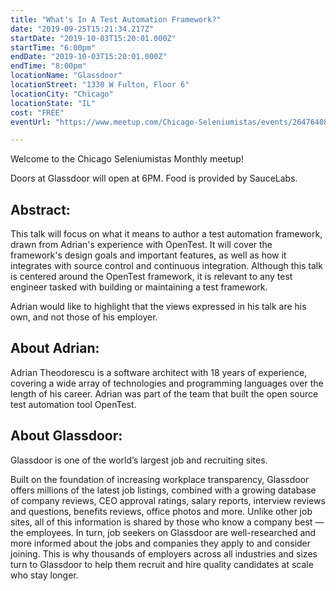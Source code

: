 ```yaml
---
title: "What's In A Test Automation Framework?"
date: "2019-09-25T15:21:34.217Z"
startDate: "2019-10-03T15:20:01.000Z"
startTime: "6:00pm"
endDate: "2019-10-03T15:20:01.000Z"
endTime: "8:00pm"
locationName: "Glassdoor"
locationStreet: "1330 W Fulton, Floor 6"
locationCity: "Chicago"
locationState: "IL"
cost: "FREE"
eventUrl: "https://www.meetup.com/Chicago-Seleniumistas/events/264764089/"

---
```


Welcome to the Chicago Seleniumistas Monthly meetup!

Doors at Glassdoor will open at 6PM. Food is provided by SauceLabs.

Abstract:
-------------
This talk will focus on what it means to author a test automation framework, drawn from Adrian's experience with OpenTest. It will cover the framework's design goals and important features, as well as how it integrates with source control and continuous integration. Although this talk is centered around the OpenTest framework, it is relevant to any test engineer tasked with building or maintaining a test framework.

Adrian would like to highlight that the views expressed in his talk are his own, and not those of his employer.

About Adrian:
------------------
Adrian Theodorescu is a software architect with 18 years of experience, covering a wide array of technologies and programming languages over the length of his career. Adrian was part of the team that built the open source test automation tool OpenTest.

About Glassdoor:
-----------------------
Glassdoor is one of the world’s largest job and recruiting sites.

Built on the foundation of increasing workplace transparency, Glassdoor offers millions of the latest job listings, combined with a growing database of company reviews, CEO approval ratings, salary reports, interview reviews and questions, benefits reviews, office photos and more. Unlike other job sites, all of this information is shared by those who know a company best — the employees. In turn, job seekers on Glassdoor are well-researched and more informed about the jobs and companies they apply to and consider joining. This is why thousands of employers across all industries and sizes turn to Glassdoor to help them recruit and hire quality candidates at scale who stay longer.

